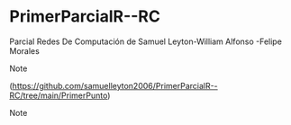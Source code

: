 # PrimerParcialR--RC
Parcial Redes De Computación de Samuel Leyton-William Alfonso -Felipe Morales 

>[!NOTE] 
>(https://github.com/samuelleyton2006/PrimerParcialR--RC/tree/main/PrimerPunto)

>[!NOTE]
>
